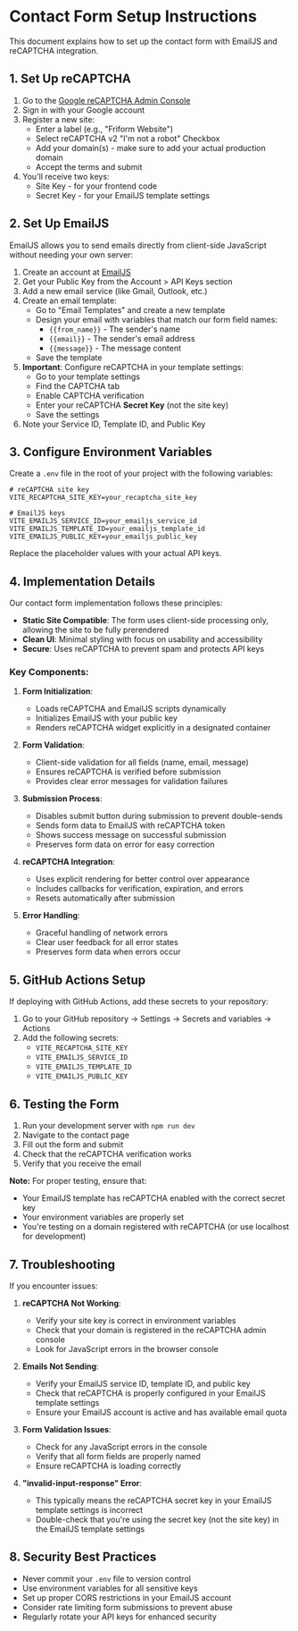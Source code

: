 # Contact Form Setup Instructions

This document explains how to set up the contact form with EmailJS and reCAPTCHA integration.

## 1. Set Up reCAPTCHA

1. Go to the [Google reCAPTCHA Admin Console](https://www.google.com/recaptcha/admin)
2. Sign in with your Google account
3. Register a new site:
   - Enter a label (e.g., "Friform Website")
   - Select reCAPTCHA v2 "I'm not a robot" Checkbox
   - Add your domain(s) - make sure to add your actual production domain
   - Accept the terms and submit
4. You'll receive two keys:
   - Site Key - for your frontend code
   - Secret Key - for your EmailJS template settings

## 2. Set Up EmailJS

EmailJS allows you to send emails directly from client-side JavaScript without needing your own server:

1. Create an account at [EmailJS](https://www.emailjs.com/)
2. Get your Public Key from the Account > API Keys section
3. Add a new email service (like Gmail, Outlook, etc.)
4. Create an email template:
   - Go to "Email Templates" and create a new template
   - Design your email with variables that match our form field names:
     - `{{from_name}}` - The sender's name
     - `{{email}}` - The sender's email address
     - `{{message}}` - The message content
   - Save the template
5. **Important**: Configure reCAPTCHA in your template settings:
   - Go to your template settings
   - Find the CAPTCHA tab
   - Enable CAPTCHA verification
   - Enter your reCAPTCHA **Secret Key** (not the site key)
   - Save the settings
6. Note your Service ID, Template ID, and Public Key

## 3. Configure Environment Variables

Create a `.env` file in the root of your project with the following variables:

```
# reCAPTCHA site key
VITE_RECAPTCHA_SITE_KEY=your_recaptcha_site_key

# EmailJS keys
VITE_EMAILJS_SERVICE_ID=your_emailjs_service_id
VITE_EMAILJS_TEMPLATE_ID=your_emailjs_template_id
VITE_EMAILJS_PUBLIC_KEY=your_emailjs_public_key
```

Replace the placeholder values with your actual API keys.

## 4. Implementation Details

Our contact form implementation follows these principles:

- **Static Site Compatible**: The form uses client-side processing only, allowing the site to be fully prerendered
- **Clean UI**: Minimal styling with focus on usability and accessibility
- **Secure**: Uses reCAPTCHA to prevent spam and protects API keys

### Key Components:

1. **Form Initialization**:
   - Loads reCAPTCHA and EmailJS scripts dynamically
   - Initializes EmailJS with your public key
   - Renders reCAPTCHA widget explicitly in a designated container

2. **Form Validation**:
   - Client-side validation for all fields (name, email, message)
   - Ensures reCAPTCHA is verified before submission
   - Provides clear error messages for validation failures

3. **Submission Process**:
   - Disables submit button during submission to prevent double-sends
   - Sends form data to EmailJS with reCAPTCHA token
   - Shows success message on successful submission
   - Preserves form data on error for easy correction

4. **reCAPTCHA Integration**:
   - Uses explicit rendering for better control over appearance
   - Includes callbacks for verification, expiration, and errors
   - Resets automatically after submission

5. **Error Handling**:
   - Graceful handling of network errors
   - Clear user feedback for all error states
   - Preserves form data when errors occur

## 5. GitHub Actions Setup

If deploying with GitHub Actions, add these secrets to your repository:

1. Go to your GitHub repository → Settings → Secrets and variables → Actions
2. Add the following secrets:
   - `VITE_RECAPTCHA_SITE_KEY`
   - `VITE_EMAILJS_SERVICE_ID`
   - `VITE_EMAILJS_TEMPLATE_ID`
   - `VITE_EMAILJS_PUBLIC_KEY`

## 6. Testing the Form

1. Run your development server with `npm run dev`
2. Navigate to the contact page
3. Fill out the form and submit
4. Check that the reCAPTCHA verification works
5. Verify that you receive the email

**Note:** For proper testing, ensure that:
- Your EmailJS template has reCAPTCHA enabled with the correct secret key
- Your environment variables are properly set
- You're testing on a domain registered with reCAPTCHA (or use localhost for development)

## 7. Troubleshooting

If you encounter issues:

1. **reCAPTCHA Not Working**:
   - Verify your site key is correct in environment variables
   - Check that your domain is registered in the reCAPTCHA admin console
   - Look for JavaScript errors in the browser console

2. **Emails Not Sending**:
   - Verify your EmailJS service ID, template ID, and public key
   - Check that reCAPTCHA is properly configured in your EmailJS template settings
   - Ensure your EmailJS account is active and has available email quota

3. **Form Validation Issues**:
   - Check for any JavaScript errors in the console
   - Verify that all form fields are properly named
   - Ensure reCAPTCHA is loading correctly

4. **"invalid-input-response" Error**:
   - This typically means the reCAPTCHA secret key in your EmailJS template settings is incorrect
   - Double-check that you're using the secret key (not the site key) in the EmailJS template settings

## 8. Security Best Practices

- Never commit your `.env` file to version control
- Use environment variables for all sensitive keys
- Set up proper CORS restrictions in your EmailJS account
- Consider rate limiting form submissions to prevent abuse
- Regularly rotate your API keys for enhanced security 